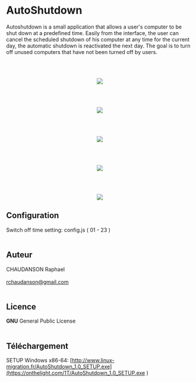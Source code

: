 
# AutoShutdown
Autoshutdown is a small application that allows a user's computer to be shut down at a predefined time. Easily from the interface, the user can cancel the scheduled shutdown of his computer at any time for the current day, the automatic shutdown is reactivated the next day. The goal is to turn off unused computers that have not been turned off by users.


<br><br>
<p align="center">
  <img src="http://www.linux-migration.fr/Home1b.jpg" />
</p>
<br><br>
<p align="center">
  <img src="http://www.linux-migration.fr/Home2b.jpg" />
</p>
<br><br>
<p align="center">
  <img src="http://www.linux-migration.fr/Home3b.jpg" />
</p>
<br><br>
<p align="center">
  <img src="http://www.linux-migration.fr/Home4b.jpg" />
</p>
<br><br>
<p align="center">
  <img src="http://www.linux-migration.fr/Home5b.jpg" />
</p>


## Configuration
Switch off time setting:   config.js ( 01 - 23 )
<br><br>

## Auteur
CHAUDANSON Raphael<br><br>
rchaudanson@gmail.com
<br><br>

## Licence

**GNU** General Public License
<br><br>

## Téléchargement
SETUP Windows x86-64: [http://www.linux-migration.fr/AutoShutdown_1.0_SETUP.exe](https://onthelight.com/1T/AutoShutdown_1.0_SETUP.exe
)

